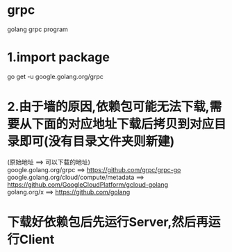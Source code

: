 # grpc
golang grpc program<br>

# 1.import package
go get -u google.golang.org/grpc<br>

# 2.由于墙的原因,依赖包可能无法下载,需要从下面的对应地址下载后拷贝到对应目录即可(没有目录文件夹则新建)
(原始地址 ==> 可以下载的地址)<br>
google.golang.org/grpc ==> https://github.com/grpc/grpc-go<br>
google.golang.org/cloud/compute/metadata ==> https://github.com/GoogleCloudPlatform/gcloud-golang<br>
golang.org/x ==>  https://github.com/golang<br>

# 下载好依赖包后先运行Server,然后再运行Client<br>
